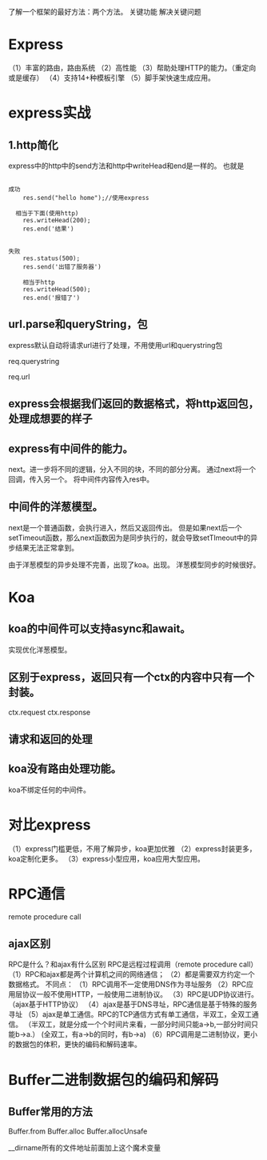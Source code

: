 了解一个框架的最好方法：两个方法。
关键功能
解决关键问题


# Express

（1）丰富的路由，路由系统
（2）高性能
（3）帮助处理HTTP的能力。（重定向或是缓存）
（4）支持14+种模板引擎
（5）脚手架快速生成应用。


# express实战

## 1.http简化
express中的http中的send方法和http中writeHead和end是一样的。
也就是
~~~

成功
    res.send("hello home");//使用express

  相当于下面(使用http)
    res.writeHead(200);
    res.end('结果')


失败
    res.status(500);
    res.send('出错了服务器')

    相当于http
    res.writeHead(500);
    res.end('报错了')
~~~

## url.parse和queryString，包
express默认自动将请求url进行了处理，不用使用url和querystring包

req.querystring

req.url

## express会根据我们返回的数据格式，将http返回包，处理成想要的样子


## express有中间件的能力。

next。进一步将不同的逻辑，分入不同的块，不同的部分分离。
通过next将一个回调，传入另一个。
将中间件内容传入res中。

## 中间件的洋葱模型。
next是一个普通函数，会执行进入，然后又返回传出。
但是如果next后一个setTimeout函数，那么next函数因为是同步执行的，就会导致setTImeout中的异步结果无法正常拿到。

由于洋葱模型的异步处理不完善，出现了koa。出现。
洋葱模型同步的时候很好。

# Koa
## koa的中间件可以支持async和await。

实现优化洋葱模型。

## 区别于express，返回只有一个ctx的内容中只有一个封装。
ctx.request
ctx.response

## 请求和返回的处理

## koa没有路由处理功能。
koa不绑定任何的中间件。



# 对比express

（1）express门槛更低，不用了解异步，koa更加优雅
（2）express封装更多，koa定制化更多。
（3）express小型应用，koa应用大型应用。


# RPC通信

remote  procedure call

## ajax区别

RPC是什么？和ajax有什么区别
RPC是远程过程调用（remote  procedure  call）
（1）RPC和ajax都是两个计算机之间的网络通信；
（2）都是需要双方约定一个数据格式。
不同点：
（1）RPC调用不一定使用DNS作为寻址服务
（2）RPC应用层协议一般不使用HTTP，一般使用二进制协议。
（3）RPC是UDP协议进行。（ajax基于HTTP协议）
（4）ajax是基于DNS寻址，RPC通信是基于特殊的服务寻址
（5）ajax是单工通信。RPC的TCP通信方式有单工通信，半双工，全双工通信。
（半双工，就是分成一个个时间片来看，一部分时间只能a->b,一部分时间只能b->a.）
(全双工，有a->b的同时，有b->a)
（6）RPC调用是二进制协议，更小的数据包的体积，更快的编码和解码速率。


# Buffer二进制数据包的编码和解码
## Buffer常用的方法
Buffer.from
Buffer.alloc
Buffer.allocUnsafe

__dirname所有的文件地址前面加上这个魔术变量